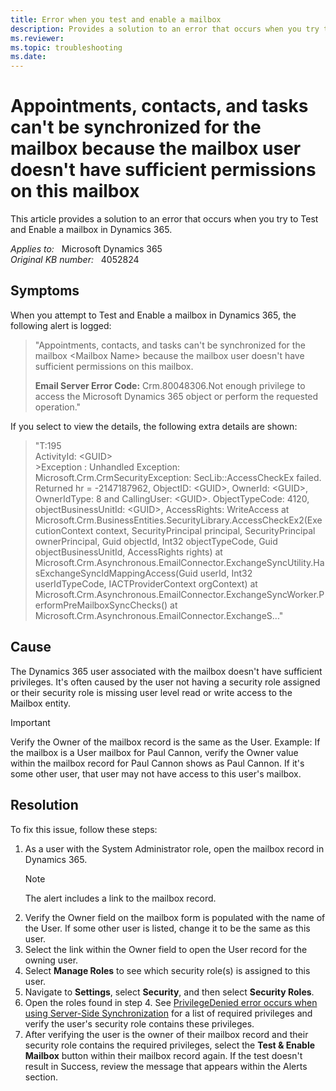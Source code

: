 ```yaml
---
title: Error when you test and enable a mailbox
description: Provides a solution to an error that occurs when you try to Test and Enable a mailbox in Dynamics 365.
ms.reviewer: 
ms.topic: troubleshooting
ms.date: 
---
```

# Appointments, contacts, and tasks can't be synchronized for the mailbox because the mailbox user doesn't have sufficient permissions on this mailbox

This article provides a solution to an error that occurs when you try to Test and Enable a mailbox in Dynamics 365.

_Applies to:_ &nbsp; Microsoft Dynamics 365  
_Original KB number:_ &nbsp; 4052824

## Symptoms

When you attempt to Test and Enable a mailbox in Dynamics 365, the following alert is logged:

> "Appointments, contacts, and tasks can't be synchronized for the mailbox \<Mailbox Name> because the mailbox user doesn't have sufficient permissions on this mailbox.
>
> **Email Server Error Code:** Crm.80048306.Not enough privilege to access the Microsoft Dynamics 365 object or perform the requested operation."

If you select to view the details, the following extra details are shown:

> "T:195  
ActivityId: \<GUID>  
\>Exception : Unhandled Exception: Microsoft.Crm.CrmSecurityException: SecLib::AccessCheckEx failed. Returned hr = -2147187962, ObjectID: \<GUID>, OwnerId: \<GUID>,  OwnerIdType: 8 and CallingUser: \<GUID>. ObjectTypeCode: 4120, objectBusinessUnitId: \<GUID>, AccessRights: WriteAccess     at Microsoft.Crm.BusinessEntities.SecurityLibrary.AccessCheckEx2(ExecutionContext context, SecurityPrincipal principal, SecurityPrincipal ownerPrincipal, Guid objectId, Int32 objectTypeCode, Guid objectBusinessUnitId, AccessRights rights)    at Microsoft.Crm.Asynchronous.EmailConnector.ExchangeSyncUtility.HasExchangeSyncIdMappingAccess(Guid userId, Int32 userIdTypeCode, IACTProviderContext orgContext)    at Microsoft.Crm.Asynchronous.EmailConnector.ExchangeSyncWorker.PerformPreMailboxSyncChecks()    at Microsoft.Crm.Asynchronous.EmailConnector.ExchangeS..."

## Cause

The Dynamics 365 user associated with the mailbox doesn't have sufficient privileges. It's often caused by the user not having a security role assigned or their security role is missing user level read or write access to the Mailbox entity.

> [!IMPORTANT]
> Verify the Owner of the mailbox record is the same as the User. Example: If the mailbox is a User mailbox for Paul Cannon, verify the Owner value within the mailbox record for Paul Cannon shows as Paul Cannon. If it's some other user, that user may not have access to this user's mailbox.

## Resolution

To fix this issue, follow these steps:

1. As a user with the System Administrator role, open the mailbox record in Dynamics 365.
    > [!NOTE]
    > The alert includes a link to the mailbox record.
2. Verify the Owner field on the mailbox form is populated with the name of the User. If some other user is listed, change it to be the same as this user.
3. Select the link within the Owner field to open the User record for the owning user.
4. Select **Manage Roles** to see which security role(s) is assigned to this user.
5. Navigate to **Settings**, select **Security**, and then select **Security Roles**.
6. Open the roles found in step 4. See [PrivilegeDenied error occurs when using Server-Side Synchronization](https://support.microsoft.com/help/4015092) for a list of required privileges and verify the user's security role contains these privileges.
7. After verifying the user is the owner of their mailbox record and their security role contains the required privileges, select the **Test & Enable Mailbox** button within their mailbox record again. If the test doesn't result in Success, review the message that appears within the Alerts section.
